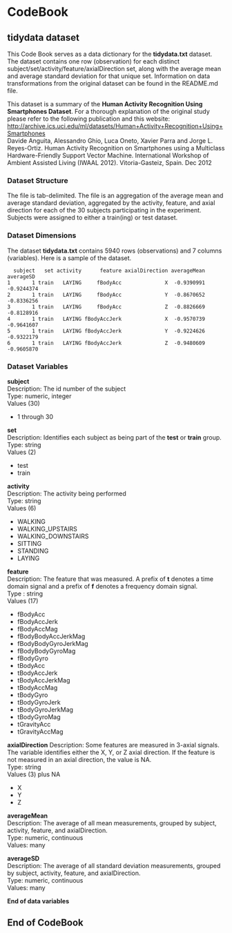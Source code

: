 # CodeBook
## tidydata dataset

This Code Book serves as a data dictionary for the **tidydata.txt** dataset.  The dataset contains one row (observation) for each distinct subject/set/activity/feature/axialDirection set, along with the average mean and average standard deviation for that unique set.     Information on data transformations from the original dataset can be found in the README.md file.  

This dataset is a summary of the **Human Activity Recognition Using Smartphones Dataset**.  For a thorough explanation of the original study  please refer to the following publication and this website: http://archive.ics.uci.edu/ml/datasets/Human+Activity+Recognition+Using+Smartphones  
Davide Anguita, Alessandro Ghio, Luca Oneto, Xavier Parra and Jorge L. Reyes-Ortiz. Human Activity Recognition on Smartphones using a Multiclass Hardware-Friendly Support Vector Machine. International Workshop of Ambient Assisted Living (IWAAL 2012). Vitoria-Gasteiz, Spain. Dec 2012   

### Dataset Structure  
The file is tab-delimited. 
The file is an aggregation of the average mean and average standard deviation, aggregated by the activity, feature, and axial direction for each of the 30 subjects participating in the experiment. Subjects were assigned to either a train(ing) or test dataset.  

### Dataset Dimensions
The dataset **tidydata.txt** contains 5940 rows (observations) and 7 columns (variables).  Here is a sample of the dataset.  

```
  subject   set activity      feature axialDirection averageMean  averageSD
1       1 train   LAYING     fBodyAcc              X  -0.9390991 -0.9244374
2       1 train   LAYING     fBodyAcc              Y  -0.8670652 -0.8336256
3       1 train   LAYING     fBodyAcc              Z  -0.8826669 -0.8128916
4       1 train   LAYING fBodyAccJerk              X  -0.9570739 -0.9641607
5       1 train   LAYING fBodyAccJerk              Y  -0.9224626 -0.9322179
6       1 train   LAYING fBodyAccJerk              Z  -0.9480609 -0.9605870
```


### Dataset Variables
**subject**  
Description: The id number of the subject  
Type: numeric, integer    
Values (30)  
* 1 through 30  

**set**  
Description: Identifies each subject as being part of the **test** or **train** group.  
Type: string  
Values (2)  
* test
* train

**activity**  
Description: The activity being performed  
Type: string  
Values (6)  
* WALKING  
* WALKING_UPSTAIRS  
* WALKING_DOWNSTAIRS  
* SITTING  
* STANDING  
* LAYING  

**feature**  
Description: The feature that was measured.  A prefix of **t** denotes a time domain signal and a prefix of **f** denotes a frequency domain signal.    
Type : string  
Values (17)  
* fBodyAcc  
* fBodyAccJerk  
* fBodyAccMag  
* fBodyBodyAccJerkMag  
* fBodyBodyGyroJerkMag  
* fBodyBodyGyroMag  
* fBodyGyro  
* tBodyAcc  
* tBodyAccJerk  
* tBodyAccJerkMag  
* tBodyAccMag  
* tBodyGyro  
* tBodyGyroJerk  
* tBodyGyroJerkMag  
* tBodyGyroMag  
* tGravityAcc  
* tGravityAccMag  

**axialDirection**
Description: Some features are measured in 3-axial signals.  The variable identifies either the X, Y, or Z axial direction.  If the feature is not measured in an axial direction, the value is NA.  
Type: string  
Values (3) plus NA  
* X  
* Y  
* Z  

**averageMean**  
Description: The average of all mean measurements, grouped by subject, activity, feature, and axialDirection.  
Type: numeric, continuous  
Values: many  

**averageSD**  
Description: The average of all standard deviation measurements, grouped by subject, activity, feature, and axialDirection.  
Type: numeric, continuous  
Values: many  

**End of data variables**  

## End of CodeBook

